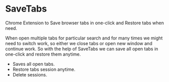 # SaveTabs
Chrome Extension to Save browser tabs in one-click and Restore tabs when need.


When open multiple tabs for particular search and for many times we might need to switch work, so either we close tabs or open new window and continue work. 
So with the help of SaveTabs we can save all open tabs in one-click and restore them anytime. 


* Saves all open tabs.
* Restore tabs session anytime.
* Delete sessions.
